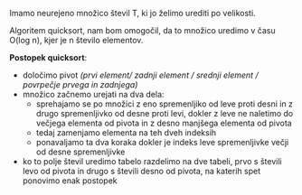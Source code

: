 Imamo neurejeno množico števil T, ki jo želimo urediti po velikosti.

Algoritem quicksort, nam bom omogočil, da to množico uredimo v času O(log n), kjer je n število elementov.

**Postopek quicksort**:
- določimo pivot *(prvi element/ zadnji element / srednji element / povrpečje prvega in zadnjega)*
- množico začnemo urejati na dva dela:
    - sprehajamo se po množici z eno spremenljiko od leve proti desni in z drugo spremenljivko od desne proti levi, dokler z leve ne naletimo do večjega elementa od pivota in z desno manjšega elementa od pivota
    - tedaj zamenjamo elementa na teh dveh indeksih
    - ponavaljamo ta dva koraka dokler je indeks leve spremenljivke večji od desne spremenljivke
- ko to polje števil uredimo tabelo razdelimo na dve tabeli, prvo s števili levo od pivota in drugo s števili desno od pivota, na katerih spet ponovimo enak postopek
